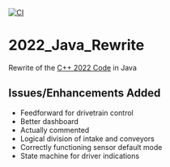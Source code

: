 [![CI](https://github.com/Team8727/2022_Java_Rewrite/actions/workflows/main.yml/badge.svg?branch=main)](https://github.com/Team8727/2022_Java_Rewrite/actions/workflows/main.yml)
# 2022_Java_Rewrite
Rewrite of the [C++ 2022 Code](https://github.com/Team8727/2022_Robot) in Java

## Issues/Enhancements Added
* Feedforward for drivetrain control
* Better dashboard
* Actually commented
* Logical division of intake and conveyors
* Correctly functioning sensor default mode
* State machine for driver indications

